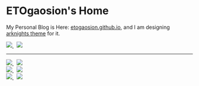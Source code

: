 # ETOgaosion's Home

My Personal Blog is Here: [etogaosion.github.io](https://etogaosion.github.io), and I am designing [arknights theme](https://github.com/ETOgaosion/hugo-theme-arknights) for it.

<div>
  <a href="https://etogaosion.github.io">
    <picture>
      <img src="https://github-readme-stats.vercel.app/api?username=ETOgaosion&theme=ambient_gradient&show_icons=true?count_private=true&hide=contribs" />
    </picture>
  </a>
  <text>&nbsp;</text>
  <a href="https://etogaosion.github.io">
    <picture>
      <source
        srcset="https://github-readme-stats.vercel.app/api/top-langs/?username=ETOgaosion&layout=compact&bg_color=00000000&border_color=30363d&title_color=2f81f7&text_color=848d97"
        media="(prefers-color-scheme: dark)"
      />
      <source
        srcset="https://github-readme-stats.vercel.app/api/top-langs/?username=ETOgaosion&layout=compact&bg_color=00000000&border_color=d0d7de&title_color=2f81f7&text_color=656d76"
        media="(prefers-color-scheme: light), (prefers-color-scheme: no-preference)"
      />
      <img src="https://github-readme-stats.vercel.app/api/top-langs/?username=ETOgaosion&layout=compact&bg_color=00000000&border_color=d0d7de&title_color=2f81f7&text_color=656d76" />
    </picture>
  </a>
</div>

---

<div>
  <a href="https://github.com/ETOgaosion/hugo-theme-arknights">
    <picture>
      <img src="https://github-readme-stats.vercel.app/api/pin/?username=ETOgaosion&repo=hugo-theme-arknights&theme=ambient_gradient" />
    </picture>
  </a>
  <text>&nbsp;</text>
  <a href="https://github.com/ETOgaosion/550W-OSKernel">
    <picture>
      <source
        srcset="https://github-readme-stats.vercel.app/api/pin/?username=ETOgaosion&repo=550W-OSKernel&bg_color=00000000&border_color=30363d&title_color=2f81f7&text_color=848d97"
        media="(prefers-color-scheme: dark)"
      />
      <source
        srcset="https://github-readme-stats.vercel.app/api/pin/?username=ETOgaosion&repo=550W-OSKernel&bg_color=00000000&border_color=d0d7de&title_color=2f81f7&text_color=656d76"
        media="(prefers-color-scheme: light), (prefers-color-scheme: no-preference)"
      />
      <img src="https://github-readme-stats.vercel.app/api/pin/?username=ETOgaosion&repo=550W-OSKernel&bg_color=00000000&border_color=d0d7de&title_color=2f81f7&text_color=656d76" />
    </picture>
  </a>
</div>

<div>
  <a href="https://github.com/Gerald-Gui/UCAS-CA-Lab">
    <picture>
      <source
        srcset="https://github-readme-stats.vercel.app/api/pin/?username=Gerald-Gui&repo=UCAS-CA-Lab&bg_color=00000000&border_color=30363d&title_color=2f81f7&text_color=848d97"
        media="(prefers-color-scheme: dark)"
      />
      <source
        srcset="https://github-readme-stats.vercel.app/api/pin/?username=Gerald-Gui&repo=UCAS-CA-Lab&bg_color=00000000&border_color=d0d7de&title_color=2f81f7&text_color=656d76"
        media="(prefers-color-scheme: light), (prefers-color-scheme: no-preference)"
      />
      <img src="https://github-readme-stats.vercel.app/api/pin/?username=Gerald-Gui&repo=UCAS-CA-Lab&bg_color=00000000&border_color=d0d7de&title_color=2f81f7&text_color=656d76" />
    </picture>
  </a>
  <text>&nbsp;</text>
  <a href="https://github.com/ETOgaosion/Compiler">
    <picture>
      <source
        srcset="https://github-readme-stats.vercel.app/api/pin/?username=ETOgaosion&repo=Compiler&bg_color=22222200&border_color=30363d&title_color=2f81f7&text_color=848d97"
        media="(prefers-color-scheme: dark)"
      />
      <source
        srcset="https://github-readme-stats.vercel.app/api/pin/?username=ETOgaosion&repo=Compiler&bg_color=22222200&border_color=d0d7de&title_color=2f81f7&text_color=656d76"
        media="(prefers-color-scheme: light), (prefers-color-scheme: no-preference)"
      />
      <img src="https://github-readme-stats.vercel.app/api/pin/?username=ETOgaosion&repo=Compiler&bg_color=22222200&border_color=d0d7de&title_color=2f81f7&text_color=656d76" />
    </picture>
  </a>
</div>

<div>
  <a href="https://github.com/ETOgaosion/nemu">
    <picture>
      <source
        srcset="https://github-readme-stats.vercel.app/api/pin/?username=ETOgaosion&repo=nemu&bg_color=00000000&border_color=30363d&title_color=2f81f7&text_color=848d97"
        media="(prefers-color-scheme: dark)"
      />
      <source
        srcset="https://github-readme-stats.vercel.app/api/pin/?username=ETOgaosion&repo=nemu&bg_color=00000000&border_color=d0d7de&title_color=2f81f7&text_color=656d76"
        media="(prefers-color-scheme: light), (prefers-color-scheme: no-preference)"
      />
      <img src="https://github-readme-stats.vercel.app/api/pin/?username=ETOgaosion&repo=nemu&bg_color=00000000&border_color=d0d7de&title_color=2f81f7&text_color=656d76" />
    </picture>
  </a>
  <text>&nbsp;</text>
  <a href="https://github.com/ETOgaosion/12306">
    <picture>
      <source
        srcset="https://github-readme-stats.vercel.app/api/pin/?username=ETOgaosion&repo=12306&bg_color=00000000&border_color=30363d&title_color=2f81f7&text_color=848d97"
        media="(prefers-color-scheme: dark)"
      />
      <source
        srcset="https://github-readme-stats.vercel.app/api/pin/?username=ETOgaosion&repo=12306&bg_color=00000000&border_color=d0d7de&title_color=2f81f7&text_color=ffffff"
        media="(prefers-color-scheme: light), (prefers-color-scheme: no-preference)"
      />
      <img src="https://github-readme-stats.vercel.app/api/pin/?username=ETOgaosion&repo=12306&bg_color=00000000&border_color=d0d7de&title_color=2f81f7&text_color=ffffff" />
    </picture>
  </a>
</div>
